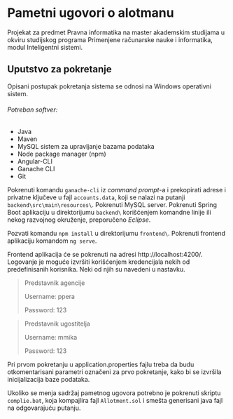 # Pametni ugovori o alotmanu
Projekat za predmet Pravna informatika na master akademskim studijama u okviru studijskog programa Primenjene računarske nauke i informatika, modul Inteligentni sistemi.

## Uputstvo za pokretanje

Opisani postupak pokretanja sistema se odnosi na Windows operativni sistem.

###### Potreban softver:
- Java
- Maven
- MySQL sistem za upravljanje bazama podataka
- Node package manager (npm)
- Angular-CLI
- Ganache CLI
- Git

Pokrenuti komandu `ganache-cli` iz *command prompt*-a i prekopirati adrese i privatne ključeve u fajl `accounts.data`, koji se nalazi na putanji `backend\src\main\resources\`.
Pokrenuti MySQL server.
Pokrenuti Spring Boot aplikaciju u direktorijumu `backend\` korišćenjem komandne linije ili nekog razvojnog okruženje, preporučeno *Eclipse*.

Pozvati komandu `npm install` u direktorijumu `frontend\`.
Pokrenuti frontend aplikaciju komandom `ng serve`.

Frontend aplikacija će se pokrenuti na adresi http://localhost:4200/.
Logovanje je moguće izvršiti korišćenjem kredencijala nekih od predefinisanih korisnika. Neki od njih su navedeni u nastavku.

> Predstavnik agencije
>
> Username: ppera
>
> Password: 123

> Predstavnik ugostitelja
>
> Username: mmika
>
> Password: 123

Pri prvom pokretanju u application.properties fajlu treba da budu otkomentarisani parametri oznаčeni za prvo pokretanje, kako bi se izvršila inicijalizacija baze podataka.

Ukoliko se menja sadržaj pametnog ugovora potrebno je pokrenuti skriptu `complie.bat`, koja kompajlira fajl `Allotment.sol` i smešta generisani java fajl na odgovarajuću putanju.
